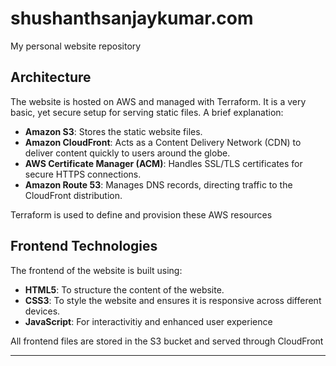 # shushanthsanjaykumar.com

My personal website repository

## Architecture

The website is hosted on AWS and managed with Terraform. It is a very basic, yet secure setup for serving static files. A brief explanation:

- **Amazon S3**: Stores the static website files.
- **Amazon CloudFront**: Acts as a Content Delivery Network (CDN) to deliver content quickly to users around the globe.
- **AWS Certificate Manager (ACM)**: Handles SSL/TLS certificates for secure HTTPS connections.
- **Amazon Route 53**: Manages DNS records, directing traffic to the CloudFront distribution.

Terraform is used to define and provision these AWS resources

## Frontend Technologies

The frontend of the website is built using:

- **HTML5**: To structure the content of the website.
- **CSS3**: To style the website and ensures it is responsive across different devices.
- **JavaScript**: For interactivitiy and enhanced user experience

All frontend files are stored in the S3 bucket and served through CloudFront

---

